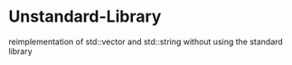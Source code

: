 # Unstandard-Library
reimplementation of std::vector and std::string without using the standard library
